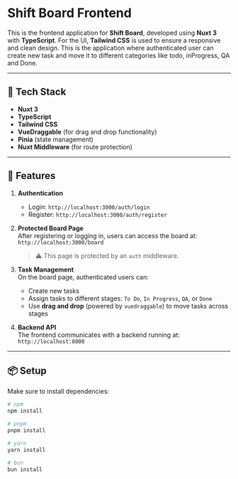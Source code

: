 # Shift Board Frontend

This is the frontend application for **Shift Board**, developed using **Nuxt 3** with **TypeScript**. For the UI, **Tailwind CSS** is used to ensure a responsive and clean design. This is the application where authenticated user can create new task and move it to different categories like todo, inProgress, QA and Done. 

---

## 🔧 Tech Stack

- **Nuxt 3**
- **TypeScript**
- **Tailwind CSS**
- **VueDraggable** (for drag and drop functionality)
- **Pinia** (state management)
- **Nuxt Middleware** (for route protection)

---

## 🚀 Features

1. **Authentication**  
   - Login: `http://localhost:3000/auth/login`  
   - Register: `http://localhost:3000/auth/register`  

2. **Protected Board Page**  
   After registering or logging in, users can access the board at:  
   `http://localhost:3000/board`  
   > ⚠️ This page is protected by an `auth` middleware.

3. **Task Management**  
   On the board page, authenticated users can:
   - Create new tasks
   - Assign tasks to different stages: `To Do`, `In Progress`, `QA`, or `Done`
   - Use **drag and drop** (powered by `vuedraggable`) to move tasks across stages

4. **Backend API**  
   The frontend communicates with a backend running at:  
   `http://localhost:8000`

---

## 📦 Setup

Make sure to install dependencies:

```bash
# npm
npm install

# pnpm
pnpm install

# yarn
yarn install

# bun
bun install

